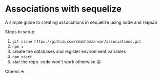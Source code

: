 # Associations with sequelize

A simple guide to creating associations in sequelize using node and HapiJS

Steps to setup:
1. ```git clone https://github.com/shubhamzanwar/associations.git```
2. ```npm i```
3. create the databases and register environment variables
4. ```npm start```
5. star the repo. code won't work otherwise :stuck_out_tongue:

Cheers :coffee:
